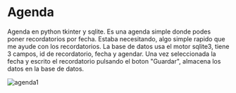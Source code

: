 # Agenda
Agenda en python tkinter y sqlite. Es una agenda simple donde podes poner recordatorios por fecha.
Estaba necesitando, algo simple rapido que me ayude con los recordatorios.
La base de datos usa el motor sqlite3, tiene 3 campos, id de recordatorio, fecha y agendar. 
Una vez seleccionada la fecha y escrito el recordatorio pulsando el boton "Guardar", almacena los datos en la base de datos.

![agenda1](https://user-images.githubusercontent.com/69483837/220975462-3aa67ce9-8d1d-4f80-bf88-71bd2d027c02.png)

